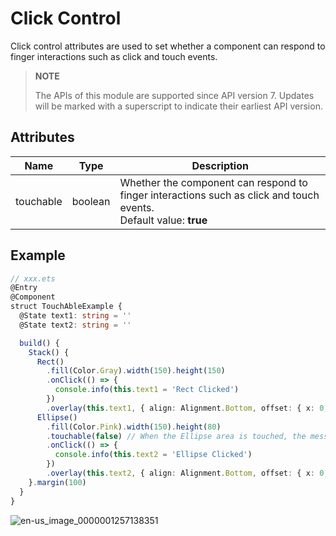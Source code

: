 # Click Control

Click control attributes are used to set whether a component can respond to finger interactions such as click and touch events.

>  **NOTE**
>
>  The APIs of this module are supported since API version 7. Updates will be marked with a superscript to indicate their earliest API version.


## Attributes


| Name     | Type| Description                   |
| ----------- | -------- | ------------------------ |
| touchable   | boolean  | Whether the component can respond to finger interactions such as click and touch events.<br>Default value: **true**|


## Example

```ts
// xxx.ets
@Entry
@Component
struct TouchAbleExample {
  @State text1: string = ''
  @State text2: string = ''

  build() {
    Stack() {
      Rect()
        .fill(Color.Gray).width(150).height(150)
        .onClick(() => {
          console.info(this.text1 = 'Rect Clicked')
        })
        .overlay(this.text1, { align: Alignment.Bottom, offset: { x: 0, y: 20 } })
      Ellipse()
        .fill(Color.Pink).width(150).height(80)
        .touchable(false) // When the Ellipse area is touched, the message "Ellipse Clicked" is not displayed.
        .onClick(() => {
          console.info(this.text2 = 'Ellipse Clicked')
        })
        .overlay(this.text2, { align: Alignment.Bottom, offset: { x: 0, y: 20 } })
    }.margin(100)
  }
}
```

![en-us_image_0000001257138351](figures/en-us_image_0000001257138351.gif)
